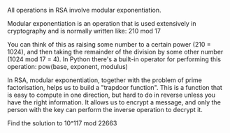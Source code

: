 All operations in RSA involve modular exponentiation.

Modular exponentiation is an operation that is used extensively in cryptography and is normally written like: 210 mod 17

You can think of this as raising some number to a certain power (210 = 1024), and then taking the remainder of the division by some other number (1024 mod 17 = 4). In Python there's a built-in operator for performing this operation: pow(base, exponent, modulus)

In RSA, modular exponentiation, together with the problem of prime factorisation, helps us to build a "trapdoor function". This is a function that is easy to compute in one direction, but hard to do in reverse unless you have the right information. It allows us to encrypt a message, and only the person with the key can perform the inverse operation to decrypt it.

Find the solution to 10^117 mod 22663